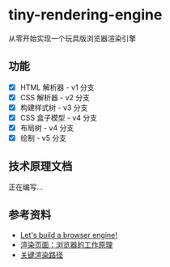 # tiny-rendering-engine

从零开始实现一个玩具版浏览器渲染引擎

## 功能

* [x] HTML 解析器 - v1 分支
* [x] CSS 解析器 - v2 分支
* [x] 构建样式树 - v3 分支
* [x] CSS 盒子模型 - v4 分支
* [x] 布局树 - v4 分支
* [x] 绘制 - v5 分支

## 技术原理文档
正在编写...

## 参考资料

* [Let's build a browser engine!](https://limpet.net/mbrubeck/2014/08/08/toy-layout-engine-1.html)
* [渲染页面：浏览器的工作原理](https://developer.mozilla.org/zh-CN/docs/Web/Performance/How_browsers_work)
* [关键渲染路径](https://developer.mozilla.org/zh-CN/docs/Web/Performance/Critical_rendering_path)
